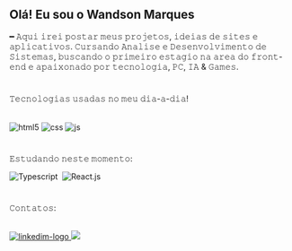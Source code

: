 ## Olá! Eu sou o Wandson Marques
━ 𝙰𝚚𝚞𝚒 𝚒𝚛𝚎𝚒 𝚙𝚘𝚜𝚝𝚊𝚛 𝚖𝚎𝚞𝚜 𝚙𝚛𝚘𝚓𝚎𝚝𝚘𝚜, 𝚒𝚍𝚎𝚒𝚊𝚜 𝚍𝚎 𝚜𝚒𝚝𝚎𝚜 𝚎 𝚊𝚙𝚕𝚒𝚌𝚊𝚝𝚒𝚟𝚘𝚜. 𝙲𝚞𝚛𝚜𝚊𝚗𝚍𝚘 𝙰𝚗𝚊𝚕𝚒𝚜𝚎 𝚎 𝙳𝚎𝚜𝚎𝚗𝚟𝚘𝚕𝚟𝚒𝚖𝚎𝚗𝚝𝚘 𝚍𝚎 𝚂𝚒𝚜𝚝𝚎𝚖𝚊𝚜, 𝚋𝚞𝚜𝚌𝚊𝚗𝚍𝚘 𝚘 𝚙𝚛𝚒𝚖𝚎𝚒𝚛𝚘 𝚎𝚜𝚝𝚊𝚐𝚒𝚘 𝚗𝚊 𝚊𝚛𝚎𝚊 𝚍𝚘 𝚏𝚛𝚘𝚗𝚝-𝚎𝚗𝚍 𝚎 𝚊𝚙𝚊𝚒𝚡𝚘𝚗𝚊𝚍𝚘 𝚙𝚘𝚛 𝚝𝚎𝚌𝚗𝚘𝚕𝚘𝚐𝚒𝚊, 𝙿𝙲, 𝙸𝙰 & 𝙶𝚊𝚖𝚎𝚜.

#
𝚃𝚎𝚌𝚗𝚘𝚕𝚘𝚐𝚒𝚊𝚜 𝚞𝚜𝚊𝚍𝚊𝚜 𝚗𝚘 𝚖𝚎𝚞 𝚍𝚒𝚊-𝚊-𝚍𝚒𝚊!

<div style="display: inline_block"><br>
  <img align="center" alt="html5" src="https://img.shields.io/badge/HTML5-E34F26?style=for-the-badge&logo=html5&logoColor=white" />
  <img align="center" alt="css" src="https://img.shields.io/badge/CSS3-1572B6?style=for-the-badge&logo=css3&logoColor=white" />
  <img align="center" alt="js" src="https://img.shields.io/badge/JavaScript-F7DF1E?style=for-the-badge&logo=javascript&logoColor=black" />
</div>

#
𝙴𝚜𝚝𝚞𝚍𝚊𝚗𝚍𝚘 𝚗𝚎𝚜𝚝𝚎 𝚖𝚘𝚖𝚎𝚗𝚝𝚘:

![Typescript](https://img.shields.io/badge/-JavaScript-0D1117?style=for-the-badge&logo=javascript&labelColor=0D1117&textColor=0D1117)&nbsp;
![React.js](https://img.shields.io/badge/-React.js-0D1117?style=for-the-badge&logo=react&labelColor=0D1117)&nbsp;

#
𝙲𝚘𝚗𝚝𝚊𝚝𝚘𝚜:

<br>
<a href= "https://www.linkedin.com/in/wandson-jos%C3%A9-marques/"><img src="https://img.shields.io/badge/LinkedIn-0077B5?style=for-the-badge&logo=linkedin&logoColor=white" alt= "linkedim-logo"</a> 
<a href = "mailto:contatowanddxp@gmail.com"><img src="https://img.shields.io/badge/-Gmail-%23333?style=for-the-badge&logo=gmail&logoColor=white" target="_blank"></a>
<br>
